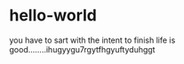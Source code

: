 # hello-world
you have to sart with the intent   to finish
life is good........ihugyygu7rgytfhgyuftyduhggt
